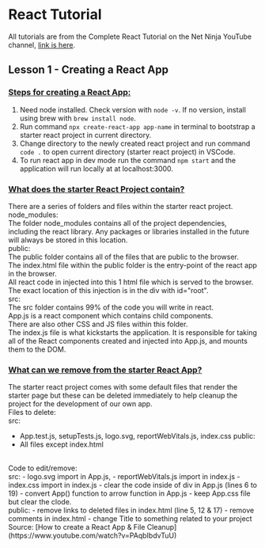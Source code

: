 # React Tutorial

All tutorials are from the Complete React Tutorial on the Net Ninja YouTube channel, [link is here](https://www.youtube.com/playlist?list=PL4cUxeGkcC9gZD-Tvwfod2gaISzfRiP9d).

## Lesson 1 - Creating a React App

### <ins>Steps for creating a React App:</ins>
1. Need node installed. Check version with `node -v`. If no version, install using brew with `brew install node`.
2. Run command `npx create-react-app app-name` in terminal to bootstrap a starter react project in current directory.
3. Change directory to the newly created react project and run command `code .` to open current directory (starter react project) in VSCode.
4. To run react app in dev mode run the command `npm start` and the application will run locally at at localhost:3000.

### <ins>What does the starter React Project contain?</ins>
There are a series of folders and files within the starter react project.
<br>
node_modules:
<br>
The folder node_modules contains all of the project dependencies, including the react library. Any packages or libraries installed in the future will always be stored in this location.
<br>
public:
<br>
The public folder contains all of the files that are public to the browser.
<br>
The index.html file within the public folder is the entry-point of the react app in the browser. 
<br>
All react code in injected into this 1 html file which is served to the browser. The exact location of this injection is in the div with id="root".
<br>
src:
<br>
The src folder contains 99% of the code you will write in react.
<br>
 App.js is a react component which contains child components. 
 <br>
 There are also other CSS and JS files within this folder.
<br>
The index.js file is what kickstarts the application. It is responsible for taking all of the React components created and injected into App.js, and mounts them to the DOM.

### <ins>What can we remove from the starter React App?</ins>
The starter react project comes with some default files that render the starter page but these can be deleted immediately to help cleanup the project for the development of our own app.
<br>
Files to delete:
<br>
src:
- App.test.js, setupTests.js, logo.svg, reportWebVitals.js, index.css
public:
- All files except index.html
<br>
Code to edit/remove:
<br>
src: 
- logo.svg import in App.js,  
- reportWebVitals.js import in index.js
- index.css import in index.js
- clear the code inside of div in App.js (lines 6 to 19)
- convert App() function to arrow function in App.js
- keep App.css file but clear the clode.
<br>
public: 
- remove links to deleted files in index.html (line 5, 12 & 17) 
- remove comments in index.html
- change Title to something related to your project
<br>
Source: [How to create a React App & File Cleanup](https://www.youtube.com/watch?v=PAqbIbdvTuU)